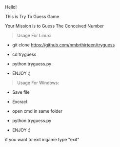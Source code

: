 Hello!

This is Try To Guess Game

Your Mission is to Guess The Conceived Number

> Usage For Linux:
  - git clone https://github.com/nmbrthirteen/tryguess
  - cd tryguess
  - python tryguess.py
  
  - ENJOY  :)
    
> Usage For Windows:
  - Save file
  - Excract
  - open cmd in same folder
  - python tryguess.py
  
  - ENJOY  :)
  
if you want to exit ingame type "exit"

